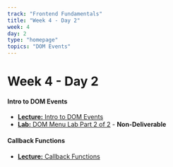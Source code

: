 ```yaml
---
track: "Frontend Fundamentals"
title: "Week 4 - Day 2"
week: 4
day: 2
type: "homepage"
topics: "DOM Events"
---
```


# Week 4 - Day 2

#### Intro to DOM Events

- [**Lecture:** Intro to DOM Events](/frontend-fundamentals/week-4/day-2/lecture-materials/intro-to-dom-events/)
- [**Lab:** DOM Menu Lab Part 2 of 2](/frontend-fundamentals/week-4/day-2/labs/dom-menu-lab-part-2/) - **Non-Deliverable**

#### Callback Functions

- [**Lecture:** Callback Functions](/frontend-fundamentals/week-4/day-2/lecture-materials/callback-functions/)

